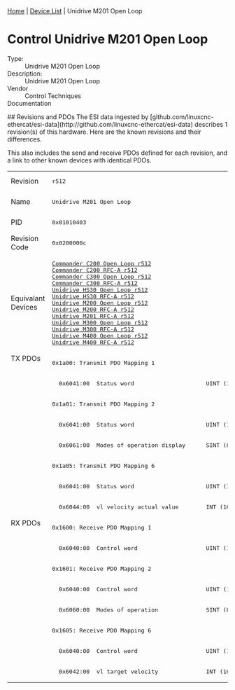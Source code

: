 <div class="nav"><a href="/esi-data">Home</a> | <a href="/esi-data/devices">Device List</a> | Unidrive M201 Open Loop</div>

#  Control Unidrive M201 Open Loop

<dl>
  <dt>Type:</dt><dd>Unidrive M201 Open Loop</dd>
  <dt>Description:</dt><dd>Unidrive M201 Open Loop</dd>
  <dt>Vendor</dt><dd>Control Techniques</dd>
  <dt>Documentation</dt><dd><a href=""></a></dd>
</dl>
## Revisions and PDOs
The ESI data ingested by [github.com/linuxcnc-ethercat/esi-data](http://github.com/linuxcnc-ethercat/esi-data) describes 1 revision(s) of this hardware.  Here are the known revisions and their differences.

This also includes the send and receive PDOs defined for each revision, and a link to other known devices with identical PDOs.

<table>
<tr >
<td class="first">Revision</td>
<td ><pre>r512</pre></td>
</tr>
<tr >
<td class="first">Name</td>
<td ><pre>Unidrive M201 Open Loop</pre></td>
</tr>
<tr >
<td class="first">PID</td>
<td ><pre>0x01010403</pre></td>
</tr>
<tr >
<td class="first">Revision Code</td>
<td ><pre>0x0200000c</pre></td>
</tr>
<tr >
<td class="first">Equivalant Devices</td>
<td ><pre><a href="Commander+C200+Open+Loop">Commander C200 Open Loop r512</a><br/><a href="Commander+C200+RFC-A">Commander C200 RFC-A r512</a><br/><a href="Commander+C300+Open+Loop">Commander C300 Open Loop r512</a><br/><a href="Commander+C300+RFC-A">Commander C300 RFC-A r512</a><br/><a href="Unidrive+HS30+Open+Loop">Unidrive HS30 Open Loop r512</a><br/><a href="Unidrive+HS30+RFC-A">Unidrive HS30 RFC-A r512</a><br/><a href="Unidrive+M200+Open+Loop">Unidrive M200 Open Loop r512</a><br/><a href="Unidrive+M200+RFC-A">Unidrive M200 RFC-A r512</a><br/><a href="Unidrive+M201+RFC-A">Unidrive M201 RFC-A r512</a><br/><a href="Unidrive+M300+Open+Loop">Unidrive M300 Open Loop r512</a><br/><a href="Unidrive+M300+RFC-A">Unidrive M300 RFC-A r512</a><br/><a href="Unidrive+M400+Open+Loop">Unidrive M400 Open Loop r512</a><br/><a href="Unidrive+M400+RFC-A">Unidrive M400 RFC-A r512</a></pre></td>
</tr>
<tr class="txpdo pdosection">
<td class="first" rowspan=8 valign=top>TX PDOs</td>
<td><pre>0x1a00: Transmit PDO Mapping 1</pre></td>
<td></td>
</tr>
<tr class="txpdo">
<td ><pre>  0x6041:00  Status word                     UINT (16 bits)</pre></td>
</tr>
<tr class="txpdo pdosection">
<td ><pre>0x1a01: Transmit PDO Mapping 2</pre></td>
</tr>
<tr class="txpdo">
<td ><pre>  0x6041:00  Status word                     UINT (16 bits)</pre></td>
</tr>
<tr class="txpdo">
<td ><pre>  0x6061:00  Modes of operation display      SINT (8 bits)</pre></td>
</tr>
<tr class="txpdo pdosection">
<td ><pre>0x1a05: Transmit PDO Mapping 6</pre></td>
</tr>
<tr class="txpdo">
<td ><pre>  0x6041:00  Status word                     UINT (16 bits)</pre></td>
</tr>
<tr class="txpdo">
<td ><pre>  0x6044:00  vl velocity actual value        INT (16 bits)</pre></td>
</tr>
<tr class="rxpdo pdosection">
<td class="first" rowspan=8 valign=top>RX PDOs</td>
<td><pre>0x1600: Receive PDO Mapping 1</pre></td>
<td></td>
</tr>
<tr class="rxpdo">
<td ><pre>  0x6040:00  Control word                    UINT (16 bits)</pre></td>
</tr>
<tr class="rxpdo pdosection">
<td ><pre>0x1601: Receive PDO Mapping 2</pre></td>
</tr>
<tr class="rxpdo">
<td ><pre>  0x6040:00  Control word                    UINT (16 bits)</pre></td>
</tr>
<tr class="rxpdo">
<td ><pre>  0x6060:00  Modes of operation              SINT (8 bits)</pre></td>
</tr>
<tr class="rxpdo pdosection">
<td ><pre>0x1605: Receive PDO Mapping 6</pre></td>
</tr>
<tr class="rxpdo">
<td ><pre>  0x6040:00  Control word                    UINT (16 bits)</pre></td>
</tr>
<tr class="rxpdo">
<td ><pre>  0x6042:00  vl target velocity              INT (16 bits)</pre></td>
</tr>
</table>
